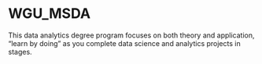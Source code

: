 # WGU_MSDA
This data analytics degree program focuses on both theory and application, “learn by doing” as you complete data science and analytics projects in stages.
